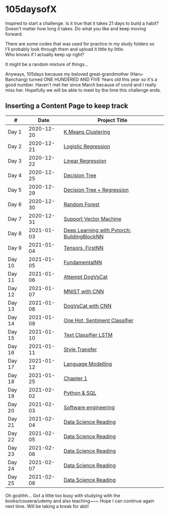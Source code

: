 # 105daysofX
Inspired to start a challenge.
Is it true that it takes 21 days to build a habit?<br />
Doesn't matter how long it takes. Do what you like and keep moving forward.<br />

There are some codes that was used for practice in my study folders so <br/> 
I'll probably look through them and upload it little by little. <br />
Who knows if I actually keep up right?

It might be a random mixture of things...

Anyways, 105days because my beloved great-grandmother (Haru-Banchang) turned
ONE HUNDERED AND FIVE Years old this year so it's a good number.
Haven't met her since March because of covid and I really miss her.
Hopefully we will be able to meet by the time this challenge ends.

## Inserting a Content Page to keep track
| # | Date | Project Title |
| - | ---- | ------------------- |
| Day 1 | 2020-12-20 | [K Means Clustering](https://github.com/rielau/105daysofX/tree/main/k-means) |
| Day 2 | 2020-12-21 | [Logistic Regression](https://github.com/rielau/105daysofX/tree/main/logistic-regression) |
| Day 3 | 2020-12-22 | [Linear Regression](https://github.com/rielau/105daysofX/tree/main/linear-regression) |
| Day 4 | 2020-12-25 | [Decision Tree](https://github.com/rielau/105daysofX/tree/main/decision-tree) |
| Day 5 | 2020-12-29 | [Decision Tree + Regression](https://github.com/rielau/105daysofX/tree/main/decision-tree) |
| Day 6 | 2020-12-30 | [Random Forest](https://github.com/rielau/105daysofX/tree/main/random-forest) |
| Day 7 | 2020-12-31 | [Support Vector Machine](https://github.com/rielau/105daysofX/tree/main/SVM) |
| Day 8 | 2021-01-03 | [Deep Learning with Pytorch: BuildingBlockNN](https://github.com/rielau/105daysofX/tree/main/deep-learning-with-pytorch) |
| Day 9 | 2021-01-04 | [Tensors, FirstNN ](https://github.com/rielau/105daysofX/tree/main/deep-learning-with-pytorch) |
| Day 10 | 2021-01-05 | [FundamentalNN ](https://github.com/rielau/105daysofX/tree/main/deep-learning-with-pytorch) |
| Day 11 | 2021-01-06 | [Attempt DogVsCat ](https://github.com/rielau/105daysofX/tree/main/deep-learning-with-pytorch) |
| Day 12 | 2021-01-07 | [MNIST with CNN ](https://github.com/rielau/105daysofX/tree/main/deep-learning-with-pytorch) |
| Day 13 | 2021-01-08 | [DogVsCat with CNN ](https://github.com/rielau/105daysofX/tree/main/deep-learning-with-pytorch) |
| Day 14 | 2021-01-09 | [One Hot, Sentiment Classifier ](https://github.com/rielau/105daysofX/tree/main/deep-learning-with-pytorch) |
| Day 15 | 2021-01-10 | [Text Classifier LSTM ](https://github.com/rielau/105daysofX/tree/main/deep-learning-with-pytorch) |
| Day 16 | 2021-01-11 | [Style Transfer ](https://github.com/rielau/105daysofX/tree/main/deep-learning-with-pytorch) |
| Day 17 | 2021-01-12 | [Language Modelling ](https://github.com/rielau/105daysofX/tree/main/deep-learning-with-pytorch) |
| Day 18 | 2021-01-25 | [Chapter 1](https://github.com/rielau/105daysofX/tree/main/pytorch-receipes) |
| Day 19 | 2021-02-02 | [Python & SQL](https://github.com/rielau/105daysofX/tree/main/Fundamentals) |
| Day 20 | 2021-02-03 | [Software engineering](https://github.com/rielau/105daysofX/tree/main/Fundamentals) |
| Day 21 | 2021-02-04 | [Data Science Reading](https://github.com/rielau/105daysofX/tree/main/Fundamentals) |
| Day 22 | 2021-02-05 | [Data Science Reading](https://github.com/rielau/105daysofX/tree/main/Fundamentals) |
| Day 23 | 2021-02-06 | [Data Science Reading](https://github.com/rielau/105daysofX/tree/main/Fundamentals) |
| Day 24 | 2021-02-07 | [Data Science Reading](https://github.com/rielau/105daysofX/tree/main/Fundamentals) |
| Day 25 | 2021-02-08 | [Data Science Reading](https://github.com/rielau/105daysofX/tree/main/Fundamentals) |
Oh goshhh...
Got a little too busy with studying with the books/cousera/udemy and also teaching~~~ 
Hope I can continue again next time. Will be taking a break for abit!
